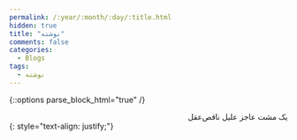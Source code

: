 ```yaml
---
permalink: /:year/:month/:day/:title.html
hidden: true
title: "نوشته"
comments: false
categories:
  - Blogs
tags:
  - نوشته
---
```


{::options parse_block_html="true" /}
<div dir='rtl' align='right'>
یک مشت عاجز علیل ناقص‌عقل
</div>
{: style="text-align: justify;"}
